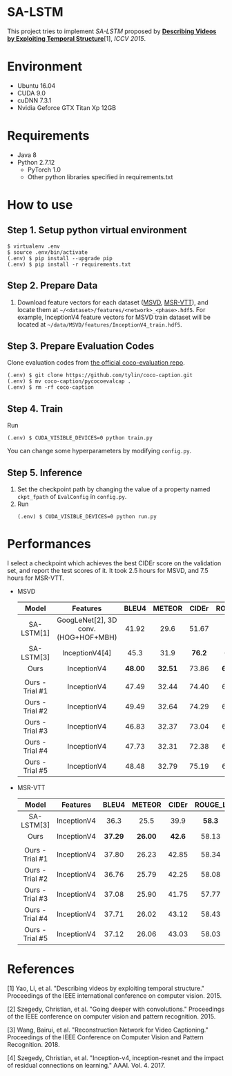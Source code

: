 # SA-LSTM

This project tries to implement *SA-LSTM* proposed by **[Describing Videos by Exploiting Temporal Structure](https://www.cv-foundation.org/openaccess/content_iccv_2015/papers/Yao_Describing_Videos_by_ICCV_2015_paper.pdf)**[1], *ICCV 2015*.



# Environment

* Ubuntu 16.04
* CUDA 9.0
* cuDNN 7.3.1
* Nvidia Geforce GTX Titan Xp 12GB


# Requirements

* Java 8
* Python 2.7.12
  * PyTorch 1.0
  * Other python libraries specified in requirements.txt



# How to use

## Step 1. Setup python virtual environment

```
$ virtualenv .env
$ source .env/bin/activate
(.env) $ pip install --upgrade pip
(.env) $ pip install -r requirements.txt
```


## Step 2. Prepare Data

1. Download feature vectors for each dataset ([MSVD](https://github.com/hobincar/MSVD), [MSR-VTT](https://github.com/hobincar/MSR-VTT)), and locate them at `~/<dataset>/features/<network>_<phase>.hdf5`. For example, InceptionV4 feature vectors for MSVD train dataset will be located at `~/data/MSVD/features/InceptionV4_train.hdf5`.


## Step 3. Prepare Evaluation Codes

Clone evaluation codes from [the official coco-evaluation repo](https://github.com/tylin/coco-caption).

   ```
   (.env) $ git clone https://github.com/tylin/coco-caption.git
   (.env) $ mv coco-caption/pycocoevalcap .
   (.env) $ rm -rf coco-caption
   ```


## Step 4. Train

Run
   ```
   (.env) $ CUDA_VISIBLE_DEVICES=0 python train.py
   ```

You can change some hyperparameters by modifying `config.py`.


## Step 5. Inference

1. Set the checkpoint path by changing the value of a property named `ckpt_fpath` of `EvalConfig` in `config.py`.
2. Run
   ```
   (.env) $ CUDA_VISIBLE_DEVICES=0 python run.py
   ```


# Performances

I select a checkpoint which achieves the best CIDEr score on the validation set, and report the test scores of it. It took 2.5 hours for MSVD, and 7.5 hours for MSR-VTT.

* MSVD

  | Model | Features | BLEU4 | METEOR | CIDEr | ROUGE_L |
  | :---: | :---: | :---: | :---: | :---: | :---: |
  | SA-LSTM[1] | GoogLeNet[2], 3D conv. (HOG+HOF+MBH) | 41.92 | 29.6 | 51.67 | - |
  | SA-LSTM[3] | InceptionV4[4] | 45.3 | 31.9 | **76.2** | 64.2 |
  | Ours | InceptionV4 | **48.00** | **32.51** | 73.86 | **68.47** |
  |  |  |  |  |
  | Ours - Trial #1 | InceptionV4 | 47.49 | 32.44 | 74.40 | 68.80 |
  | Ours - Trial #2 | InceptionV4 | 49.49 | 32.64 | 74.29 | 68.85 |
  | Ours - Trial #3 | InceptionV4 | 46.83 | 32.37 | 73.04 | 67.63 |
  | Ours - Trial #4 | InceptionV4 | 47.73 | 32.31 | 72.38 | 68.50 |
  | Ours - Trial #5 | InceptionV4 | 48.48 | 32.79 | 75.19 | 68.56 |


* MSR-VTT

  | Model | Features | BLEU4 | METEOR | CIDEr | ROUGE_L |
  | :---: | :---: | :---: | :---: | :---: | :---: |
  | SA-LSTM[3] | InceptionV4 | 36.3 | 25.5 | 39.9 | **58.3** |
  | Ours | InceptionV4 | **37.29** | **26.00** | **42.6** | 58.13 |
  |  |  |  |  |
  | Ours - Trial #1 | InceptionV4 | 37.80 | 26.23 | 42.85 | 58.34 |
  | Ours - Trial #2 | InceptionV4 | 36.76 | 25.79 | 42.25 | 58.08 |
  | Ours - Trial #3 | InceptionV4 | 37.08 | 25.90 | 41.75 | 57.77 |
  | Ours - Trial #4 | InceptionV4 | 37.71 | 26.02 | 43.12 | 58.43 |
  | Ours - Trial #5 | InceptionV4 | 37.12 | 26.06 | 43.03 | 58.03 |


# References

[1] Yao, Li, et al. "Describing videos by exploiting temporal structure." Proceedings of the IEEE international conference on computer vision. 2015.

[2] Szegedy, Christian, et al. "Going deeper with convolutions." Proceedings of the IEEE conference on computer vision and pattern recognition. 2015.

[3] Wang, Bairui, et al. "Reconstruction Network for Video Captioning." Proceedings of the IEEE Conference on Computer Vision and Pattern Recognition. 2018.

[4] Szegedy, Christian, et al. "Inception-v4, inception-resnet and the impact of residual connections on learning." AAAI. Vol. 4. 2017.
